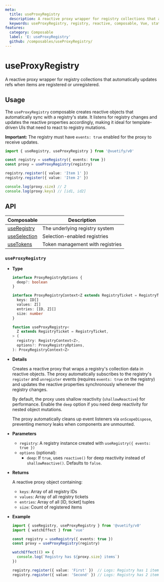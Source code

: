 ```yaml
---
meta:
  title: useProxyRegistry
  description: A reactive proxy wrapper for registry collections that automatically updates refs when items are registered or unregistered.
  keywords: useProxyRegistry, registry, reactive, composable, Vue, state management
features:
  category: Composable
  label: 'E: useProxyRegistry'
  github: /composables/useProxyRegistry/
---
```


# useProxyRegistry

A reactive proxy wrapper for registry collections that automatically updates refs when items are registered or unregistered.

<DocsPageFeatures :frontmatter />

## Usage

The `useProxyRegistry` composable creates reactive objects that automatically sync with a registry's state. It listens for registry changes and updates the reactive properties accordingly, making it ideal for template-driven UIs that need to react to registry mutations.

**Important:** The registry must have `events: true` enabled for the proxy to receive updates.

```ts
import { useRegistry, useProxyRegistry } from '@vuetify/v0'

const registry = useRegistry({ events: true })
const proxy = useProxyRegistry(registry)

registry.register({ value: 'Item 1' })
registry.register({ value: 'Item 2' })

console.log(proxy.size) // 2
console.log(proxy.keys) // [id1, id2]
```

## API


| Composable | Description |
|---|---|
| [useRegistry](/composables/registration/use-registry) | The underlying registry system |
| [useSelection](/composables/selection/use-selection) | Selection-enabled registries |
| [useTokens](/composables/registration/use-tokens) | Token management with registries |
### `useProxyRegistry`

- **Type**

  ```ts
  interface ProxyRegistryOptions {
    deep?: boolean
  }

  interface ProxyRegistryContext<Z extends RegistryTicket = RegistryTicket> {
    keys: ID[]
    values: Z[]
    entries: [ID, Z][]
    size: number
  }

  function useProxyRegistry<
    Z extends RegistryTicket = RegistryTicket,
  > (
    registry: RegistryContext<Z>,
    options?: ProxyRegistryOptions,
  ): ProxyRegistryContext<Z>
  ```

- **Details**

  Creates a reactive proxy that wraps a registry's collection data in reactive objects. The proxy automatically subscribes to the registry's `register` and `unregister` events (requires `events: true` on the registry) and updates the reactive properties synchronously whenever the registry changes.

  By default, the proxy uses shallow reactivity (`shallowReactive`) for performance. Enable the `deep` option if you need deep reactivity for nested object mutations.

  The proxy automatically cleans up event listeners via `onScopeDispose`, preventing memory leaks when components are unmounted.

- **Parameters**
  - `registry`: A registry instance created with `useRegistry({ events: true })`
  - `options` (optional):
    - `deep`: If `true`, uses `reactive()` for deep reactivity instead of `shallowReactive()`. Defaults to `false`.

- **Returns**

  A reactive proxy object containing:
  - `keys`: Array of all registry IDs
  - `values`: Array of all registry tickets
  - `entries`: Array of all [ID, ticket] tuples
  - `size`: Count of registered items

- **Example**

  ```ts
  import { useRegistry, useProxyRegistry } from '@vuetify/v0'
  import { watchEffect } from 'vue'

  const registry = useRegistry({ events: true })
  const proxy = useProxyRegistry(registry)

  watchEffect(() => {
    console.log(`Registry has ${proxy.size} items`)
  })

  registry.register({ value: 'First' })  // Logs: Registry has 1 items
  registry.register({ value: 'Second' }) // Logs: Registry has 2 items
  ```
